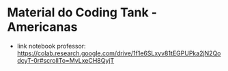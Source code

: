 # Material do Coding Tank - Americanas
 - link notebook professor: https://colab.research.google.com/drive/1f1e6SLxyv81tEGPUPka2jN2QodcyT-0r#scrollTo=MvLxeCH8QyjT
